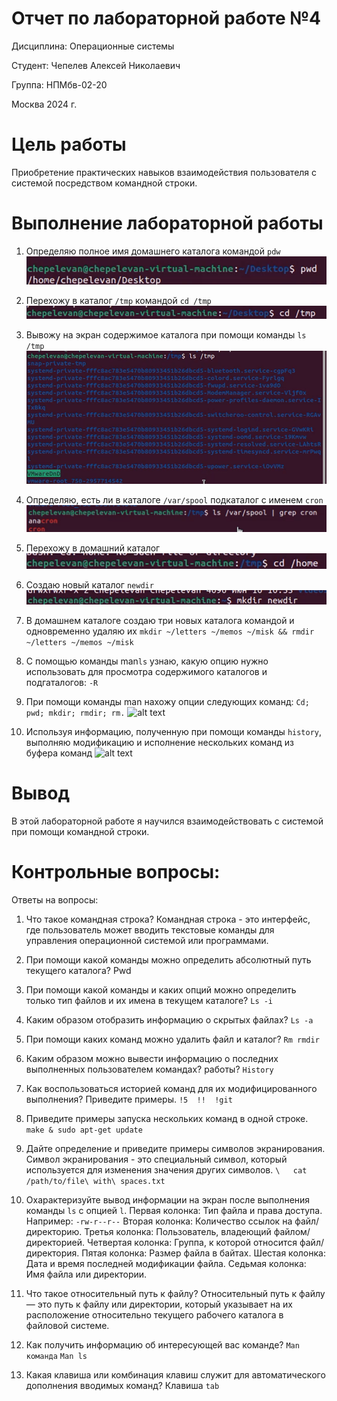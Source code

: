 # Отчет по лабораторной работе **№4**

Дисциплина: Операционные системы

Студент: Чепелев Алексей Николаевич

Группа: НПМбв-02-20

Москва 2024 г.


# Цель работы
Приобретение практических навыков взаимодействия пользователя с системой посредством командной строки.

# Выполнение лабораторной работы
1. Определяю полное имя домашнего каталога командой ```pdw```
![alt text](images/image.png)

2. Перехожу в каталог ```/tmp``` командой ```cd /tmp```
![alt text](images/image-1.png)

3. Вывожу на экран содержимое каталога при помощи команды ```ls /tmp```
![alt text](images/image-2.png)

4. Определяю, есть ли в каталоге ```/var/spool``` подкаталог с именем ```cron```
![alt text](images/image-3.png)

5. Перехожу в домашний каталог
![alt text](images/image-4.png)

6. Создаю новый каталог ```newdir```
![alt text](images/image-5.png)

7. В домашнем каталоге создаю три новых каталога командой и одновременно удаляю их
```mkdir ~/letters ~/memos ~/misk && rmdir ~/letters ~/memos ~/misk```

8. С помощью команды man```ls``` узнаю, какую опцию нужно использовать для просмотра содержимого каталогов и подгаталогов: ```-R```

9. При помощи команды man нахожу опции следующих команд:
```Cd; pwd; mkdir; rmdir; rm.```
![alt text](images/image-6.png)

10. Используя информацию, полученную при помощи команды ```history```, выполняю модификацию и исполнение нескольких команд из буфера команд
![alt text](images/image-7.png)

# Вывод
В этой лабораторной работе я научился взаимодействовать с системой при помощи командной строки.


# Контрольные вопросы:
Ответы на вопросы:
1. Что такое командная строка?
Командная строка - это интерфейс, где пользователь может вводить текстовые команды для управления операционной системой или программами.
2. При помощи какой команды можно определить абсолютный путь текущего каталога?
Pwd
3. При помощи какой команды и каких опций можно определить только тип файлов и их имена в текущем каталоге?
```Ls -i```
4. Каким образом отобразить информацию о скрытых файлах?
```Ls -a```
5. При помощи каких команд можно удалить файл и каталог?
```Rm rmdir```
6. Каким образом можно вывести информацию о последних выполненных пользователем командах? работы? 
```History```
7. Как воспользоваться историей команд для их модифицированного выполнения? Приведите примеры.
```!5  !!  !git```
8. Приведите примеры запуска нескольких команд в одной строке.
```make & sudo apt-get update```
9. Дайте определение и приведите примеры символов экранирования.
Символ экранирования - это специальный символ, который используется для изменения значения других символов. 
```\   cat /path/to/file\ with\ spaces.txt```
10. Охарактеризуйте вывод информации на экран после выполнения команды ```ls``` с опцией ```l```.
Первая колонка: Тип файла и права доступа. Например: ```-rw-r--r--```
Вторая колонка: Количество ссылок на файл/директорию.
Третья колонка: Пользователь, владеющий файлом/директорией.
Четвертая колонка: Группа, к которой относится файл/директория.
Пятая колонка: Размер файла в байтах.
Шестая колонка: Дата и время последней модификации файла.
Седьмая колонка: Имя файла или директории.

11. Что такое относительный путь к файлу?
Относительный путь к файлу — это путь к файлу или директории, который указывает на их расположение относительно текущего рабочего каталога в файловой системе.
12.  Как получить информацию об интересующей вас команде?
```Man команда```
```Man ls```
13.  Какая клавиша или комбинация клавиш служит для автоматического дополнения вводимых команд?
Клавиша ```tab```

